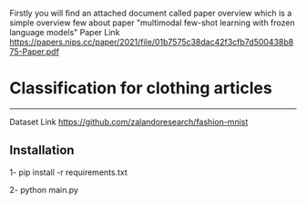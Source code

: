 
Firstly you will find an attached document called paper overview which is a simple overview few about paper  "multimodal few-shot learning with frozen language models"
Paper Link https://papers.nips.cc/paper/2021/file/01b7575c38dac42f3cfb7d500438b875-Paper.pdf

# Classification for clothing articles
------------
Dataset Link https://github.com/zalandoresearch/fashion-mnist


Installation
------------
1- pip install -r requirements.txt

2- python main.py

